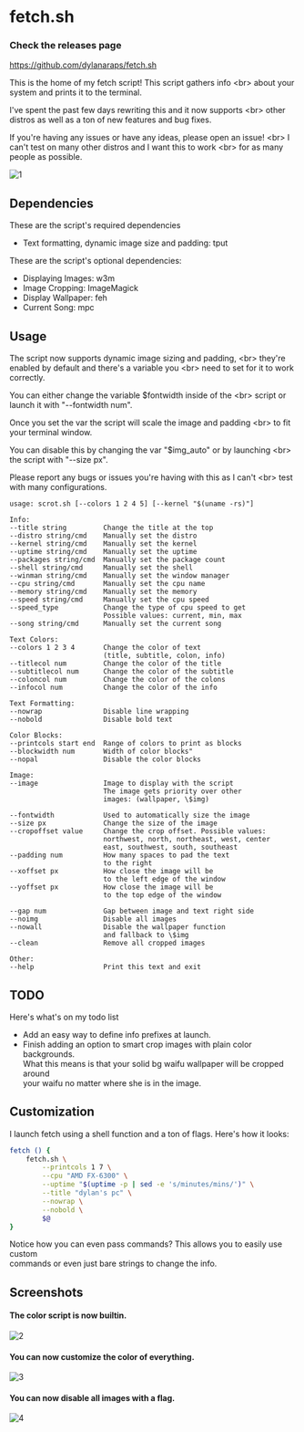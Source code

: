 # fetch.sh
### Check the releases page

https://github.com/dylanaraps/fetch.sh


This is the home of my fetch script! This script gathers info <br\>
about your system and prints it to the terminal.

I've spent the past few days rewriting this and it now supports <br\>
other distros as well as a ton of new features and bug fixes.

If you're having any issues or have any ideas, please open an issue! <br\>
I can't test on many other distros and I want this to work <br\>
for as many people as possible.

![1](https://sr.ht/xL9f.png)


## Dependencies

These are the script's required dependencies

-  Text formatting, dynamic image size and padding: tput

These are the script's optional dependencies:

-  Displaying Images: w3m
-  Image Cropping: ImageMagick
-  Display Wallpaper: feh
-  Current Song: mpc


## Usage

The script now supports dynamic image sizing and padding,
<br\> they're enabled by default and there's a variable you
<br\> need to set for it to work correctly.

You can either change the variable $fontwidth inside of the
<br\> script or launch it with "--fontwidth num".

Once you set the var the script will scale the image and padding
<br\> to fit your terminal window.

You can disable this by changing the var "$img_auto" or by launching
<br\> the script with "--size px".

Please report any bugs or issues you're having with this as I can't
<br\> test with many configurations.


```
usage: scrot.sh [--colors 1 2 4 5] [--kernel "$(uname -rs)"]

Info:
--title string         Change the title at the top
--distro string/cmd    Manually set the distro
--kernel string/cmd    Manually set the kernel
--uptime string/cmd    Manually set the uptime
--packages string/cmd  Manually set the package count
--shell string/cmd     Manually set the shell
--winman string/cmd    Manually set the window manager
--cpu string/cmd       Manually set the cpu name
--memory string/cmd    Manually set the memory
--speed string/cmd     Manually set the cpu speed
--speed_type           Change the type of cpu speed to get
                       Possible values: current, min, max
--song string/cmd      Manually set the current song

Text Colors:
--colors 1 2 3 4       Change the color of text
                       (title, subtitle, colon, info)
--titlecol num         Change the color of the title
--subtitlecol num      Change the color of the subtitle
--coloncol num         Change the color of the colons
--infocol num          Change the color of the info

Text Formatting:
--nowrap               Disable line wrapping
--nobold               Disable bold text

Color Blocks:
--printcols start end  Range of colors to print as blocks
--blockwidth num       Width of color blocks"
--nopal                Disable the color blocks

Image:
--image                Image to display with the script
                       The image gets priority over other
                       images: (wallpaper, \$img)

--fontwidth            Used to automatically size the image
--size px              Change the size of the image
--cropoffset value     Change the crop offset. Possible values:
                       northwest, north, northeast, west, center
                       east, southwest, south, southeast
--padding num          How many spaces to pad the text
                       to the right
--xoffset px           How close the image will be
                       to the left edge of the window
--yoffset px           How close the image will be
                       to the top edge of the window

--gap num              Gap between image and text right side
--noimg                Disable all images
--nowall               Disable the wallpaper function
                       and fallback to \$img
--clean                Remove all cropped images

Other:
--help                 Print this text and exit
```


## TODO

Here's what's on my todo list

- Add an easy way to define info prefixes at launch.
- Finish adding an option to smart crop images with plain color backgrounds.
  <br/>What this means is that your solid bg waifu wallpaper will be cropped around
  <br/>your waifu no matter where she is in the image.


## Customization

I launch fetch using a shell function and a ton of flags. Here's how it looks:

```sh
fetch () {
    fetch.sh \
        --printcols 1 7 \
        --cpu "AMD FX-6300" \
        --uptime "$(uptime -p | sed -e 's/minutes/mins/')" \
        --title "dylan's pc" \
        --nowrap \
        --nobold \
        $@
}
```

Notice how you can even pass commands? This allows you to easily use custom
<br/> commands or even just bare strings to change the info.


## Screenshots

#### The color script is now builtin.
![2](https://sr.ht/Z9hZ.png)

#### You can now customize the color of everything.
![3](https://sr.ht/hy7m.png)

#### You can now disable all images with a flag.
![4](https://sr.ht/zujR.png)
